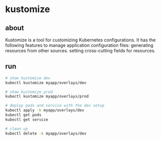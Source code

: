 # kustomize

## about
Kustomize is a tool for customizing Kubernetes configurations. It has the following features to manage application configuration files: generating resources from other sources. setting cross-cutting fields for resources.

## run
```bash
# show kustomize dev
kubectl kustomize myapp/overlays/dev

# show kustomize prod
kubectl kustomize myapp/overlays/prod

# deploy pods and service with the dev setup
kubectl apply -k myapp/overlays/dev
kubectl get pods
kubectl get service

# clean up
kubectl delete -k myapp/overlays/dev

```